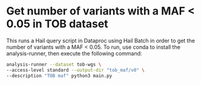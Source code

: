 # Get number of variants with a MAF < 0.05 in TOB dataset

This runs a Hail query script in Dataproc using Hail Batch in order to get the number of variants with a MAF < 0.05. To run, use conda to install the analysis-runner, then execute the following command:

```sh
analysis-runner --dataset tob-wgs \
--access-level standard --output-dir "tob_maf/v0" \
--description "TOB maf" python3 main.py
```
